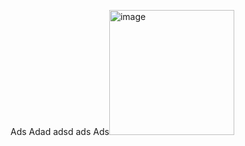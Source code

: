 Ads	Adad
adsd	ads
	Ads<img width="200" alt="image" src="https://github.com/user-attachments/assets/93bcb99d-c572-4801-b467-8123ca600b91">
